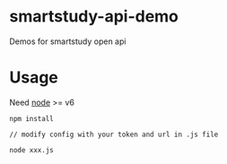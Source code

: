 # smartstudy-api-demo
Demos for smartstudy open api


# Usage

Need [node](https://nodejs.org/en/) >= v6

```
npm install

// modify config with your token and url in .js file

node xxx.js
```

